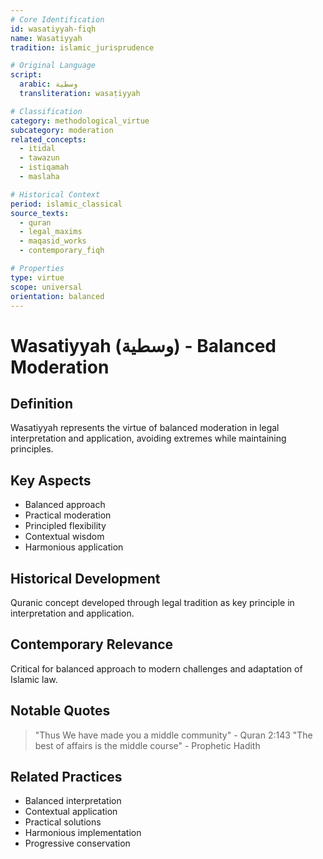 ```yaml
---
# Core Identification
id: wasatiyyah-fiqh
name: Wasatiyyah
tradition: islamic_jurisprudence

# Original Language
script:
  arabic: وسطية
  transliteration: wasaṭiyyah

# Classification
category: methodological_virtue
subcategory: moderation
related_concepts:
  - itidal
  - tawazun
  - istiqamah
  - maslaha

# Historical Context
period: islamic_classical
source_texts:
  - quran
  - legal_maxims
  - maqasid_works
  - contemporary_fiqh

# Properties
type: virtue
scope: universal
orientation: balanced
---
```


# Wasatiyyah (وسطية) - Balanced Moderation

## Definition
Wasatiyyah represents the virtue of balanced moderation in legal interpretation and application, avoiding extremes while maintaining principles.

## Key Aspects
- Balanced approach
- Practical moderation
- Principled flexibility
- Contextual wisdom
- Harmonious application

## Historical Development
Quranic concept developed through legal tradition as key principle in interpretation and application.

## Contemporary Relevance
Critical for balanced approach to modern challenges and adaptation of Islamic law.

## Notable Quotes
> "Thus We have made you a middle community" - Quran 2:143
> "The best of affairs is the middle course" - Prophetic Hadith

## Related Practices
- Balanced interpretation
- Contextual application
- Practical solutions
- Harmonious implementation
- Progressive conservation